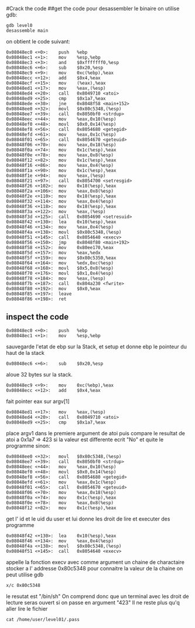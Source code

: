 #Crack the code
##get the code
pour desassembler le binaire on utilise gdb:
```
gdb level0
desassemble main
```
on obtient le code suivant:
```
0x08048ec0 <+0>:	push   %ebp
0x08048ec1 <+1>:	mov    %esp,%ebp
0x08048ec3 <+3>:	and    $0xfffffff0,%esp
0x08048ec6 <+6>:	sub    $0x20,%esp
0x08048ec9 <+9>:	mov    0xc(%ebp),%eax
0x08048ecc <+12>:	add    $0x4,%eax
0x08048ecf <+15>:	mov    (%eax),%eax
0x08048ed1 <+17>:	mov    %eax,(%esp)
0x08048ed4 <+20>:	call   0x8049710 <atoi>
0x08048ed9 <+25>:	cmp    $0x1a7,%eax
0x08048ede <+30>:	jne    0x8048f58 <main+152>
0x08048ee0 <+32>:	movl   $0x80c5348,(%esp)
0x08048ee7 <+39>:	call   0x8050bf0 <strdup>
0x08048eec <+44>:	mov    %eax,0x10(%esp)
0x08048ef0 <+48>:	movl   $0x0,0x14(%esp)
0x08048ef8 <+56>:	call   0x8054680 <getegid>
0x08048efd <+61>:	mov    %eax,0x1c(%esp)
0x08048f01 <+65>:	call   0x8054670 <geteuid>
0x08048f06 <+70>:	mov    %eax,0x18(%esp)
0x08048f0a <+74>:	mov    0x1c(%esp),%eax
0x08048f0e <+78>:	mov    %eax,0x8(%esp)
0x08048f12 <+82>:	mov    0x1c(%esp),%eax
0x08048f16 <+86>:	mov    %eax,0x4(%esp)
0x08048f1a <+90>:	mov    0x1c(%esp),%eax
0x08048f1e <+94>:	mov    %eax,(%esp)
0x08048f21 <+97>:	call   0x8054700 <setresgid>
0x08048f26 <+102>:	mov    0x18(%esp),%eax
0x08048f2a <+106>:	mov    %eax,0x8(%esp)
0x08048f2e <+110>:	mov    0x18(%esp),%eax
0x08048f32 <+114>:	mov    %eax,0x4(%esp)
0x08048f36 <+118>:	mov    0x18(%esp),%eax
0x08048f3a <+122>:	mov    %eax,(%esp)
0x08048f3d <+125>:	call   0x8054690 <setresuid>
0x08048f42 <+130>:	lea    0x10(%esp),%eax
0x08048f46 <+134>:	mov    %eax,0x4(%esp)
0x08048f4a <+138>:	movl   $0x80c5348,(%esp)
0x08048f51 <+145>:	call   0x8054640 <execv>
0x08048f56 <+150>:	jmp    0x8048f80 <main+192>
0x08048f58 <+152>:	mov    0x80ee170,%eax
0x08048f5d <+157>:	mov    %eax,%edx
0x08048f5f <+159>:	mov    $0x80c5350,%eax
0x08048f64 <+164>:	mov    %edx,0xc(%esp)
0x08048f68 <+168>:	movl   $0x5,0x8(%esp)
0x08048f70 <+176>:	movl   $0x1,0x4(%esp)
0x08048f78 <+184>:	mov    %eax,(%esp)
0x08048f7b <+187>:	call   0x804a230 <fwrite>
0x08048f80 <+192>:	mov    $0x0,%eax
0x08048f85 <+197>:	leave  
0x08048f86 <+198>:	ret
```

## inspect the code

```
0x08048ec0 <+0>:	push   %ebp
0x08048ec1 <+1>:	mov    %esp,%ebp
```
sauvegarde l'etat de ebp sur la Stack, et setup et donne ebp le pointeur du haut de la stack
```
0x08048ec6 <+6>:	sub    $0x20,%esp
```
aloue 32 bytes sur la stack.
```
0x08048ec9 <+9>:	mov    0xc(%ebp),%eax
0x08048ecc <+12>:	add    $0x4,%eax
```
fait pointer eax sur argv[1]
```
0x08048ed1 <+17>:	mov    %eax,(%esp)
0x08048ed4 <+20>:	call   0x8049710 <atoi>
0x08048ed9 <+25>:	cmp    $0x1a7,%eax
```
place argv1 dans le premiere argument de atoi
puis compare le resultat de atoi a 0x1a7 => 423
si la valeur est differente ecrit "No" et quite le programme
sinon:
```
0x08048ee0 <+32>:	movl   $0x80c5348,(%esp)
0x08048ee7 <+39>:	call   0x8050bf0 <strdup>
0x08048eec <+44>:	mov    %eax,0x10(%esp)
0x08048ef0 <+48>:	movl   $0x0,0x14(%esp)
0x08048ef8 <+56>:	call   0x8054680 <getegid>
0x08048efd <+61>:	mov    %eax,0x1c(%esp)
0x08048f01 <+65>:	call   0x8054670 <geteuid>
0x08048f06 <+70>:	mov    %eax,0x18(%esp)
0x08048f0a <+74>:	mov    0x1c(%esp),%eax
0x08048f0e <+78>:	mov    %eax,0x8(%esp)
0x08048f12 <+82>:	mov    0x1c(%esp),%eax
```
get l' id et le uid du user et lui donne les droit de lire et executer des programme
```
0x08048f42 <+130>:	lea    0x10(%esp),%eax
0x08048f46 <+134>:	mov    %eax,0x4(%esp)
0x08048f4a <+138>:	movl   $0x80c5348,(%esp)
0x08048f51 <+145>:	call   0x8054640 <execv>
```
appelle la fonction execv avec comme argument un chaine de charactaire stocker a l' addresse 0x80c5348
pour connaitre la valeur de la chaine on peut utilise gdb
```
x/c 0x80c5348
```
le resutat est "/bin/sh" 
On comprend donc que un terminal avec les droit de lecture seras ouvert si on passe en argument "423"
Il ne reste plus qu'q aller lire le fichier
```
cat /home/user/level01/.pass
```